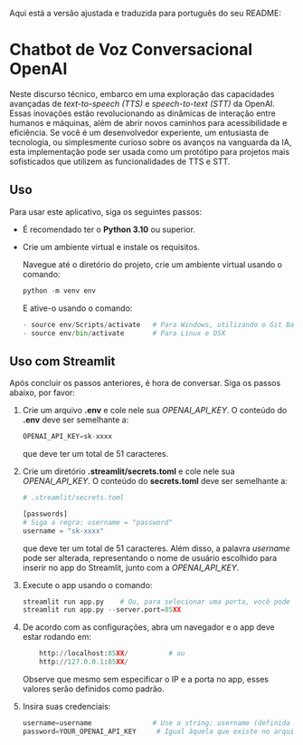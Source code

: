 Aqui está a versão ajustada e traduzida para português do seu README:

# Chatbot de Voz Conversacional OpenAI

Neste discurso técnico, embarco em uma exploração das capacidades avançadas de *text-to-speech (TTS)* e *speech-to-text (STT)* da OpenAI. Essas inovações estão revolucionando as dinâmicas de interação entre humanos e máquinas, além de abrir novos caminhos para acessibilidade e eficiência. Se você é um desenvolvedor experiente, um entusiasta de tecnologia, ou simplesmente curioso sobre os avanços na vanguarda da IA, esta implementação pode ser usada como um protótipo para projetos mais sofisticados que utilizem as funcionalidades de TTS e STT.

## Uso
Para usar este aplicativo, siga os seguintes passos:

- É recomendado ter o **Python 3.10** ou superior.
- Crie um ambiente virtual e instale os requisitos.

    Navegue até o diretório do projeto, crie um ambiente virtual usando o comando:
    ```py
    python -m venv env
    ```
    E ative-o usando o comando:
    ```py
    - source env/Scripts/activate   # Para Windows, utilizando o Git Bash
    - source env/bin/activate       # Para Linux e OSX
    ```

## Uso com Streamlit
Após concluir os passos anteriores, é hora de conversar. Siga os passos abaixo, por favor:

1. Crie um arquivo **.env** e cole nele sua *OPENAI_API_KEY*. O conteúdo do **.env** deve ser semelhante a:
    ```py
    OPENAI_API_KEY=sk-xxxx
    ```
    que deve ter um total de 51 caracteres.

2. Crie um diretório **.streamlit/secrets.toml** e cole nele sua *OPENAI_API_KEY*. O conteúdo do **secrets.toml** deve ser semelhante a:
    ```py
    # .streamlit/secrets.toml

    [passwords]
    # Siga a regra: username = "password"
    username = "sk-xxxx"
    ```
    que deve ter um total de 51 caracteres. Além disso, a palavra *username* pode ser alterada, representando o nome de usuário escolhido para inserir no app do Streamlit, junto com a *OPENAI_API_KEY*.

3. Execute o app usando o comando:
    ```py
    streamlit run app.py    # Ou, para selecionar uma porta, você pode usar o comando:
    streamlit run app.py --server.port=85XX
    ```

4. De acordo com as configurações, abra um navegador e o app deve estar rodando em:
    ```py
        http://localhost:85XX/          # ou
        http://127.0.0.1:85XX/          
    ```
    Observe que mesmo sem especificar o IP e a porta no app, esses valores serão definidos como padrão.

5. Insira suas credenciais:
    ```py
    username=username               # Use a string: username (definida no script, pode ser ajustada)
    password=YOUR_OPENAI_API_KEY     # Igual àquela que existe no arquivo .env
    ```